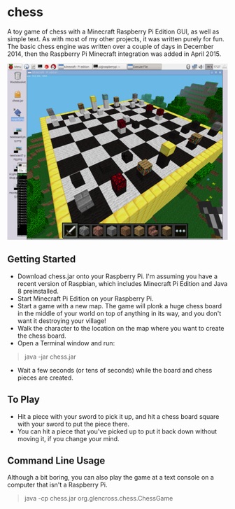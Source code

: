# chess
A toy game of chess with a Minecraft Raspberry Pi Edition GUI, as well as simple text. As with most of my other
projects, it was written purely for fun. The basic chess engine was written over a couple of days in December 2014,
then the Raspberry Pi Minecraft integration was added in April 2015.

![Chess for Minecraft Pi Edition](https://raw.githubusercontent.com/chrisglencross/chess/master/images/in_game.png)

## Getting Started

* Download chess.jar onto your Raspberry Pi. I'm assuming you have a recent version of Raspbian, which includes Minecraft Pi Edition and Java 8 preinstalled.
* Start Minecraft Pi Edition on your Raspberry Pi.
* Start a game with a new map. The game will plonk a huge chess board in the middle of your world on top of anything in its way, and you don't want it destroying your village!
* Walk the character to the location on the map where you want to create the chess board.
* Open a Terminal window and run:
> java -jar chess.jar
* Wait a few seconds (or tens of seconds) while the board and chess pieces are created.

## To Play

* Hit a piece with your sword to pick it up, and hit a chess board square with your sword to put the piece there.
* You can hit a piece that you've picked up to put it back down without moving it, if you change your mind.

## Command Line Usage

Although a bit boring, you can also play the game at a text console on a computer that isn't a Raspberry Pi.
> java -cp chess.jar org.glencross.chess.ChessGame

